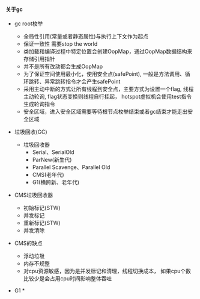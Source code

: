 #### 关于gc

* gc root枚举
    * 全局性引用(常量或者静态属性)与执行上下文作为起点
    * 保证一致性 需要stop the world
    * 类加载和编译过程中特定位置会创建OopMap，通过OopMap数据结构来存储引用指针
    * 并不是所有改动都会生成OopMap
    * 为了保证空间使用最小化，使用安全点(safePoint), 一般是方法调用、循环跳转、异常跳转指令才会产生safePoint
    * 采用主动中断的方式让所有线程到安全点，主要方式为设置一个flag, 线程主动轮询, flag状态变换则线程自行挂起，
    hotspot虚拟机会使用test指令生成轮询指令
    * 安全区域，进入安全区域需要等待根节点枚举结束或者gc结束才能走出安全区域
    
* 垃圾回收(GC)
    * 垃圾回收器
        * Serial、SerialOld
        * ParNew(新生代)
        * Parallel Scavenge、Parallel Old
        * CMS(老年代)
        * G1(横跨新、老年代)
        
* CMS垃圾回收器
    * 初始标记(STW)
    * 并发标记
    * 重新标记(STW)
    * 并发清除
    
* CMS的缺点
    * 浮动垃圾
    * 内存不规整
    * 对cpu资源敏感，因为是并发标记和清理，线程切换成本，
    如果cpu个数比较少是会占用cpu时间影响整体吞吐
    
* G1
    * 